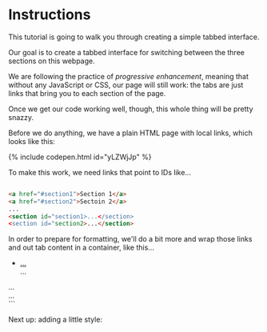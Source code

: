# Instructions  

This tutorial is going to walk you through creating a simple tabbed interface.

Our goal is to create a tabbed interface for switching between the three sections on this webpage.

We are following the practice of *progressive enhancement*, meaning that without any JavaScript or CSS, our page will still work: the tabs are just links that bring you to each section of the page.

Once we get our code working well, though, this whole thing will be pretty snazzy.

Before we do anything, we have a plain HTML page with local links, which looks like this:

{% include codepen.html id="yLZWjJp" %}

To make this work, we need links that point to IDs like...

```html

<a href="#section1">Section 1</a>
<a href="#section2">Sectoin 2</a>
...
<section id="section1>...</section>
<section id="section2>...</section>
```

In order to prepare for formatting, we'll do a bit more and wrap those links and out tab content in a container, like this...

<div class="tab-container">
    <ul class="tabs">
        <li><a href="#section1">...</a></li>
        ...
    </ul>
    <main class="tab-content">
        <section id="section1">...</section>
        ...
    </main>
</div>
```

Next up: adding a little style: 


